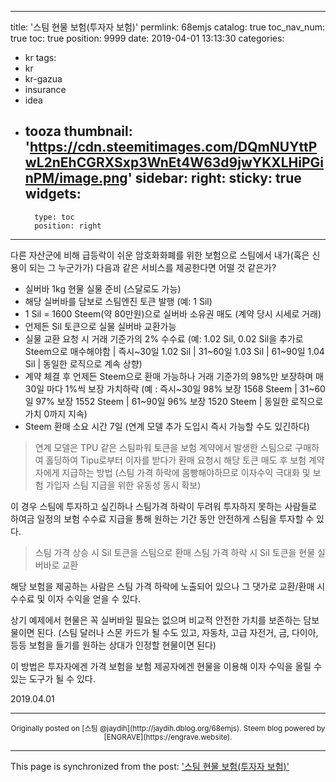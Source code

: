 
---
title: '스팀 현물 보험(투자자 보험)'
permlink: 68emjs
catalog: true
toc_nav_num: true
toc: true
position: 9999
date: 2019-04-01 13:13:30
categories:
- kr
tags:
- kr
- kr-gazua
- insurance
- idea
- tooza
thumbnail: 'https://cdn.steemitimages.com/DQmNUYttPwL2nEhCGRXSxp3WnEt4W63d9jwYKXLHiPGinPM/image.png'
sidebar:
    right:
        sticky: true
widgets:
    -
        type: toc
        position: right
---


다른 자산군에 비해 급등락이 쉬운 암호화화폐를 위한 보험으로 스팀에서 내가(혹은 신용이 되는 그 누군가가) 다음과 같은 서비스를 제공한다면 어떨 것 같은가?

* 실버바 1kg 현물 실물 준비 (스달로도 가능)
* 해당 실버바를 담보로 스팀엔진 토큰 발행 (예: 1 Sil)
* 1 Sil = 1600 Steem(약 80만원)으로 실버바 소유권 매도 (계약 당시 시세로 거래)
* 언제든 Sil 토큰으로 실물 실버바 교환가능
* 실물 교환 요청 시 거래 기준가의 2% 수수료 (예: 1.02 Sil, 0.02 Sil을 추가로 Steem으로 매수해야함 | 즉시~30일 1.02 Sil | 31~60일 1.03 Sil | 61~90일 1.04 Sil | 동일한 로직으로 계속 상향)
* 계약 체결 후 언제든 Steem으로 환매 가능하나 거래 기준가의 98%만 보장하며 매 30일 마다 1%씩 보장 가치하락 (예 : 즉시~30일 98% 보장 1568 Steem | 31~60일 97% 보장 1552 Steem | 61~90일 96% 보장 1520 Steem | 동일한 로직으로 가치 0까지 지속)
* Steem 환매 소요 시간 7일 (연계 모델 추가 도입시 즉시 가능할 수도 있긴하다)

> 연계 모델은 TPU 같은 스팀파워 토큰을 보험 계약에서 발생한 스팀으로 구매하여 홀딩하여 Tipu로부터 이자를 받다가 환매 요청시 해당 토큰 매도 후 보험 계약자에게 지급하는 방법 (스팀 가격 하락에 몸빵해야하므로 이자수익 극대화 및 보험 가입자 스팀 지급을 위한 유동성 동시 확보)

이 경우 스팀에 투자하고 싶긴하나 스팀가격 하락이 두려워 투자하지 못하는 사람들로 하여금 일정의 보험 수수료 지급을 통해 원하는 기간 동안 안전하게 스팀을 투자할 수 있다.

> 스팀 가격 상승 시 Sil 토큰을 스팀으로 환매
스팀 가격 하락 시 Sil 토큰을 현물 실버바로 교환

해당 보험을 제공하는 사람은 스팀 가격 하락에 노출되어 있으나 그 댓가로 교환/환매 시 수수료 및 이자 수익을 얻을 수 있다.

상기 예제에서 현물은 꼭 실버바일 필요는 없으며 비교적 안전한 가치를 보존하는 담보물이면 된다. (스팀 달러나 스몬 카드가 될 수도 있고, 자동차, 고급 자전거, 금, 다이아, 등등 보험을 들기를 원하는 상대가 인정할 현물이면 된다)

이 방법은 투자자에겐 가격 보험을 보험 제공자에겐 현물을 이용해 이자 수익을 올릴 수 있는 도구가 될 수 있다.

2019.04.01

***
<center><sup>Originally posted on [스팀 @jaydih](http://jaydih.dblog.org/68emjs). Steem blog powered by [ENGRAVE](https://engrave.website).</sup></center>

- - -

This page is synchronized from the post: ['스팀 현물 보험(투자자 보험)'](https://steemit.com/@jaydih/68emjs)
